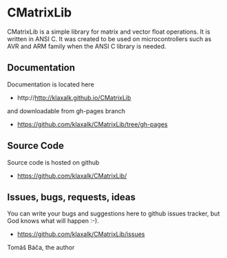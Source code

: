 CMatrixLib
===============

CMatrixLib is a simple library for matrix and vector float operations. It is written in 
ANSI C. It was created to be used on microcontrollers such as AVR and ARM family
when the ANSI C library is needed.

Documentation
-------------

Documentation is located here
* http://http://klaxalk.github.io/CMatrixLib

and downloadable from gh-pages branch
* https://github.com/klaxalk/CMatrixLib/tree/gh-pages

Source Code
-----------

Source code is hosted on github
* https://github.com/klaxalk/CMatrixLib/

Issues, bugs, requests, ideas
-----------------------------

You can write your bugs and suggestions here to github issues tracker, but God knows what will happen :-).

* https://github.com/klaxalk/CMatrixLib/issues

Tomáš Báča, the author
